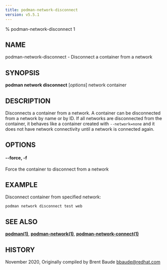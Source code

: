 ```yaml
---
title: podman-network-disconnect
version: v5.5.1
---
```


% podman-network-disconnect 1

## NAME
podman\-network\-disconnect - Disconnect a container from a network

## SYNOPSIS
**podman network disconnect** [*options*] network container

## DESCRIPTION
Disconnects a container from a network. A container can be disconnected from a network by name or by ID.
If all networks are disconnected from the container, it behaves like a container created with `--network=none`
and it does not have network connectivity until a network is connected again.


## OPTIONS
#### **--force**, **-f**

Force the container to disconnect from a network

## EXAMPLE

Disconnect container from specified network:
```
podman network disconnect test web
```


## SEE ALSO
**[podman(1)](podman.1.md)**, **[podman-network(1)](podman-network.1.md)**, **[podman-network-connect(1)](podman-network-connect.1.md)**

## HISTORY
November 2020, Originally compiled by Brent Baude <bbaude@redhat.com>
